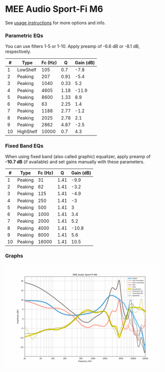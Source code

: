 # MEE Audio Sport-Fi M6
See [usage instructions](https://github.com/jaakkopasanen/AutoEq#usage) for more options and info.

### Parametric EQs
You can use filters 1-5 or 1-10. Apply preamp of -6.6 dB or -8.1 dB, respectively.

|   # | Type      |   Fc (Hz) |    Q |   Gain (dB) |
|-----|-----------|-----------|------|-------------|
|   1 | LowShelf  |       105 | 0.7  |        -7.8 |
|   2 | Peaking   |       207 | 0.91 |        -5.4 |
|   3 | Peaking   |      1040 | 0.33 |         5.2 |
|   4 | Peaking   |      4605 | 1.18 |       -11.9 |
|   5 | Peaking   |      8600 | 1.33 |         8.9 |
|   6 | Peaking   |        63 | 2.25 |         1.4 |
|   7 | Peaking   |      1188 | 2.77 |        -1.2 |
|   8 | Peaking   |      2025 | 2.78 |         2.1 |
|   9 | Peaking   |      2862 | 4.87 |        -2.5 |
|  10 | HighShelf |     10000 | 0.7  |         4.3 |

### Fixed Band EQs
When using fixed band (also called graphic) equalizer, apply preamp of **-10.7 dB** (if available) and set gains manually with these parameters.

|   # | Type    |   Fc (Hz) |    Q |   Gain (dB) |
|-----|---------|-----------|------|-------------|
|   1 | Peaking |        31 | 1.41 |        -9.9 |
|   2 | Peaking |        62 | 1.41 |        -3.2 |
|   3 | Peaking |       125 | 1.41 |        -4.9 |
|   4 | Peaking |       250 | 1.41 |        -3   |
|   5 | Peaking |       500 | 1.41 |         3   |
|   6 | Peaking |      1000 | 1.41 |         3.4 |
|   7 | Peaking |      2000 | 1.41 |         5.2 |
|   8 | Peaking |      4000 | 1.41 |       -10.8 |
|   9 | Peaking |      8000 | 1.41 |         5.6 |
|  10 | Peaking |     16000 | 1.41 |        10.5 |

### Graphs
![](./MEE%20Audio%20Sport-Fi%20M6.png)
